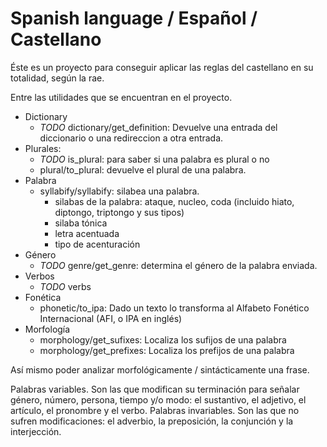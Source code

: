 # Spanish language / Español / Castellano

Éste es un proyecto para conseguir aplicar las reglas del castellano en su totalidad, según la rae.

Entre las utilidades que se encuentran en el proyecto.

* Dictionary
  * *TODO* dictionary/get_definition: Devuelve una entrada del diccionario o una redireccion a otra entrada.
* Plurales:
  * *TODO* is_plural: para saber si una palabra es plural o no
  * plural/to_plural: devuelve el plural de una palabra.
* Palabra
  * syllabify/syllabify: silabea una palabra.
    * silabas de la palabra: ataque, nucleo, coda (incluido hiato, diptongo, triptongo y sus tipos)
    * silaba tónica
    * letra acentuada
    * tipo de acenturación
* Género
  * *TODO* genre/get_genre: determina el género de la palabra enviada.
* Verbos
  * *TODO* verbs
* Fonética
  * phonetic/to_ipa: Dado un texto lo transforma al Alfabeto Fonético Internacional (AFI, o IPA en inglés)
* Morfología
  * morphology/get_sufixes: Localiza los sufijos de una palabra
  * morphology/get_prefixes: Localiza los prefijos de una palabra

Así mismo poder analizar morfológicamente / sintácticamente una frase.


Palabras variables. Son las que modifican su terminación para señalar género, número, persona, tiempo y/o modo: el sustantivo, el adjetivo, el artículo, el pronombre y el verbo.
Palabras invariables. Son las que no sufren modificaciones: el adverbio, la preposición, la conjunción y la interjección.